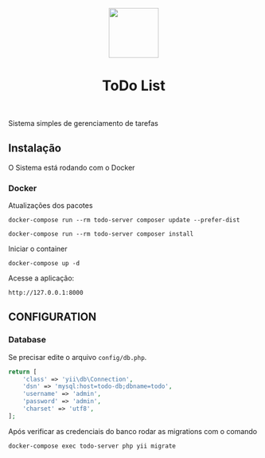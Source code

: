 <p align="center">
    <a href="https://github.com/yiisoft" target="_blank">
        <img src="https://avatars0.githubusercontent.com/u/993323" height="100px">
    </a>
    <h1 align="center">ToDo List</h1>
    <br>
</p>

Sistema simples de gerenciamento de tarefas

Instalação
-------------------

O Sistema está rodando com o Docker


### Docker

Atualizações dos pacotes

    docker-compose run --rm todo-server composer update --prefer-dist

    docker-compose run --rm todo-server composer install    

Iniciar o container

    docker-compose up -d

Acesse a aplicação:

    http://127.0.0.1:8000

CONFIGURATION
-------------

### Database

Se precisar edite o arquivo `config/db.php`.

```php
return [
    'class' => 'yii\db\Connection',
    'dsn' => 'mysql:host=todo-db;dbname=todo',
    'username' => 'admin',
    'password' => 'admin',
    'charset' => 'utf8',
];
```

Após verificar as credenciais do banco rodar as migrations com o comando

```docker-compose exec todo-server php yii migrate```
